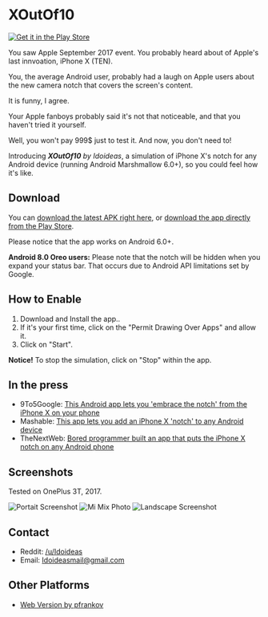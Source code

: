 # XOutOf10

[![Get it in the Play Store](https://i.imgur.com/GcvRPKp.png)](https://play.google.com/store/apps/details?id=com.idoideas.xoutof10)

You saw Apple September 2017 event. You probably heard about of Apple's last innvoation, iPhone X (TEN).

You, the average Android user, probably had a laugh on Apple users about the new camera notch that covers the screen's content.

It is funny, I agree.

Your Apple fanboys probably said it's not that noticeable, and that you haven't tried it yourself.

Well, you won't pay 999$ just to test it. And now, you don't need to!

Introducing ***XOutOf10*** *by Idoideas*, a simulation of iPhone X's notch for any Android device (running Android Marshmallow 6.0+), so you could feel how it's like.

## Download

You can [download the latest APK right here](https://github.com/idoideas/XOutOf10/blob/master/XOutOf10.apk?raw=true), or [download the app directly from the Play Store](https://play.google.com/store/apps/details?id=com.idoideas.xoutof10).

Please notice that the app works on Android 6.0+.

**Android 8.0 Oreo users:** Please note that the notch will be hidden when you expand your status bar. That occurs due to Android API limitations set by Google.

## How to Enable

1. Download and Install the app..
2. If it's your first time, click on the "Permit Drawing Over Apps" and allow it.
3. Click on "Start".

**Notice!** To stop the simulation, click on "Stop" within the app.

## In the press

* 9To5Google: [This Android app lets you 'embrace the notch' from the iPhone X on your phone](https://9to5google.com/2017/09/18/android-iphone-x-notch-simulator/)
* Mashable: [This app lets you add an iPhone X 'notch' to any Android device](http://mashable.com/2017/09/18/iphone-x-notch-android-app/)
* TheNextWeb: [Bored programmer built an app that puts the iPhone X notch on any Android phone](https://thenextweb.com/apps/2017/09/18/iphone-x-notch-android-phone/)

## Screenshots

Tested on OnePlus 3T, 2017.

![Portait Screenshot](https://i.imgur.com/Wq429gQ.jpg) ![Mi Mix Photo](https://i.imgur.com/rpkX50w.png)
![Landscape Screenshot](https://i.imgur.com/MWXdVr1.jpg)

## Contact

* Reddit: [/u/Idoideas](https://www.reddit.com/user/idoideas)
* Email: Idoideasmail@gmail.com

## Other Platforms

* [Web Version by pfrankov](https://github.com/pfrankov/iphone-x-notch)
